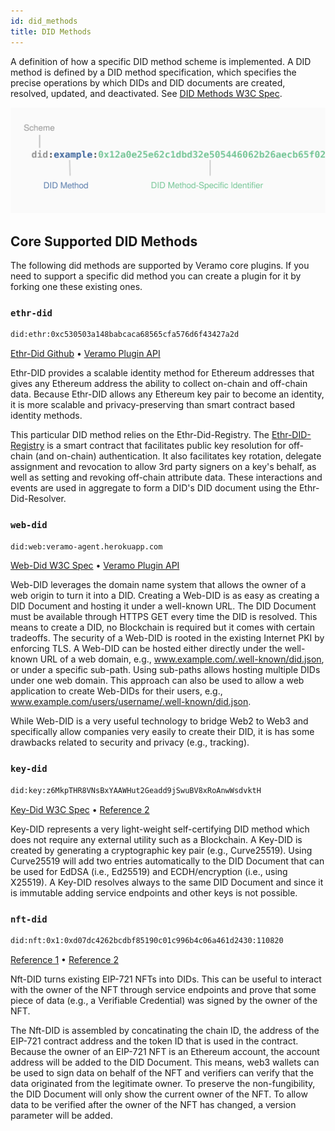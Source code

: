 ```yaml
---
id: did_methods
title: DID Methods
---
```


A definition of how a specific DID method scheme is implemented. A DID method is defined by a DID method specification, which specifies the precise operations by which DIDs and DID documents are created, resolved, updated, and deactivated. See [DID Methods W3C Spec](https://www.w3.org/TR/did-core/#methods).

![img](../../static/img/diagrams/did_method.svg)

## Core Supported DID Methods

The following did methods are supported by Veramo core plugins. If you need to support a specific did method you can create a plugin for it by forking one these existing ones.

### `ethr-did`

```bash
did:ethr:0xc530503a148babcaca68565cfa576d6f43427a2d
```

[Ethr-Did Github](https://github.com/uport-project/ethr-did) • [Veramo Plugin API](/docs/api/did-provider-ethr)

Ethr-DID provides a scalable identity method for Ethereum addresses that gives any Ethereum address the ability to collect on-chain and off-chain data. Because Ethr-DID allows any Ethereum key pair to become an identity, it is more scalable and privacy-preserving than smart contract based identity methods.

This particular DID method relies on the Ethr-Did-Registry. The [Ethr-DID-Registry](https://github.com/uport-project/ethr-did-registry) is a smart contract that facilitates public key resolution for off-chain (and on-chain) authentication. It also facilitates key rotation, delegate assignment and revocation to allow 3rd party signers on a key's behalf, as well as setting and revoking off-chain attribute data. These interactions and events are used in aggregate to form a DID's DID document using the Ethr-Did-Resolver.

### `web-did`

```bash
did:web:veramo-agent.herokuapp.com
```

[Web-Did W3C Spec](https://w3c-ccg.github.io/did-method-web/) • [Veramo Plugin API](/docs/api/did-provider-ethr)

Web-DID leverages the domain name system that allows the owner of a web origin to turn it into a DID. Creating a Web-DID is as easy as creating a DID Document and hosting it under a well-known URL. The DID Document must be available through HTTPS GET every time the DID is resolved. This means to create a DID, no Blockchain is required but it comes with certain tradeoffs. The security of a Web-DID is rooted in the existing Internet PKI by enforcing TLS.
A Web-DID can be hosted either directly under the well-known URL of a web domain, e.g., www.example.com/.well-known/did.json, or under a specific sub-path. Using sub-paths allows hosting multiple DIDs under one web domain. This approach can also be used to allow a web application to create Web-DIDs for their users, e.g., www.example.com/users/username/.well-known/did.json.

While Web-DID is a very useful technology to bridge Web2 to Web3 and specifically allow companies very easily to create their DID, it is has some drawbacks related to security and privacy (e.g., tracking).

### `key-did`

```bash
did:key:z6MkpTHR8VNsBxYAAWHut2Geadd9jSwuBV8xRoAnwWsdvktH
```

[Key-Did W3C Spec](https://w3c-ccg.github.io/did-method-key/) • [Reference 2](/docs/veramo_agent/did-methods)

Key-DID represents a very light-weight self-certifying DID method which does not require any external utility such as a Blockchain. A Key-DID is created by generating a cryptographic key pair (e.g., Curve25519).
Using Curve25519 will add two entries automatically to the DID Document that can be used for EdDSA (i.e., Ed25519) and ECDH/encryption (i.e., using X25519). A Key-DID resolves always to the same DID Document and since it is immutable adding service endpoints and other keys is not possible.

### `nft-did`

```bash
did:nft:0x1:0xd07dc4262bcdbf85190c01c996b4c06a461d2430:110820
```

[Reference 1](/docs/veramo_agent/did-methods) • [Reference 2](/docs/veramo_agent/did-methods)

Nft-DID turns existing EIP-721 NFTs into DIDs. This can be useful to interact with the owner of the NFT through service endpoints and prove that some piece of data (e.g., a Verifiable Credential) was signed by the owner of the NFT.

The Nft-DID is assembled by concatinating the chain ID, the address of the EIP-721 contract address and the token ID that is used in the contract. Because the owner of an EIP-721 NFT is an Ethereum account, the account address will be added to the DID Document. This means, web3 wallets can be used to sign data on behalf of the NFT and verifiers can verify that the data originated from the legitimate owner. To preserve the non-fungibility, the DID Document will only show the current owner of the NFT. To allow data to be verified after the owner of the NFT has changed, a version parameter will be added.
